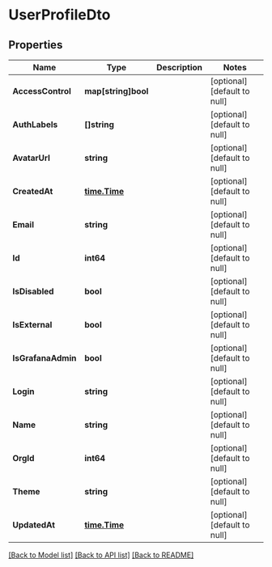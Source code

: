 # UserProfileDto

## Properties
Name | Type | Description | Notes
------------ | ------------- | ------------- | -------------
**AccessControl** | **map[string]bool** |  | [optional] [default to null]
**AuthLabels** | **[]string** |  | [optional] [default to null]
**AvatarUrl** | **string** |  | [optional] [default to null]
**CreatedAt** | [**time.Time**](time.Time.md) |  | [optional] [default to null]
**Email** | **string** |  | [optional] [default to null]
**Id** | **int64** |  | [optional] [default to null]
**IsDisabled** | **bool** |  | [optional] [default to null]
**IsExternal** | **bool** |  | [optional] [default to null]
**IsGrafanaAdmin** | **bool** |  | [optional] [default to null]
**Login** | **string** |  | [optional] [default to null]
**Name** | **string** |  | [optional] [default to null]
**OrgId** | **int64** |  | [optional] [default to null]
**Theme** | **string** |  | [optional] [default to null]
**UpdatedAt** | [**time.Time**](time.Time.md) |  | [optional] [default to null]

[[Back to Model list]](../README.md#documentation-for-models) [[Back to API list]](../README.md#documentation-for-api-endpoints) [[Back to README]](../README.md)


